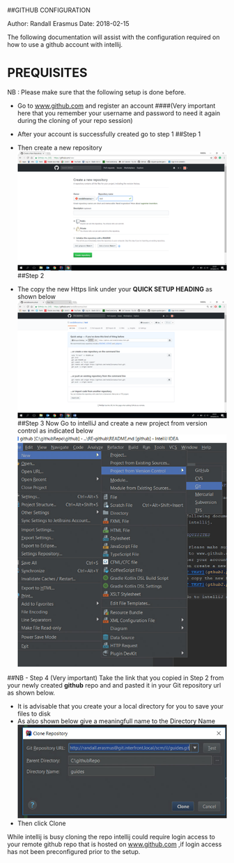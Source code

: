 ##GITHUB CONFIGURATION

Author: Randall Erasmus
Date: 2018-02-15

The following documentation will assist with the configuration required on how to use a github account 
with intellij.

# PREQUISITES

NB : Please make sure that the following setup is done before.
* Go to www.github.com and register an account 
 ####(Very important here that you remember your username and password to need it again during the cloning of your repo session)
 
* After your account is successfully created go to step 1
##Step 1
* Then create a new repository
![ALT TEXT](gthub1.png)
##Step 2
* The copy the new Https link under your **QUICK SETUP HEADING** as shown below
![ALT TEXT](gthub2.png)
##Step 3
Now Go to intelliJ and create a new project from version control as indicated 
below
![ALT TEXT](gthub3.jpg)

##NB - Step 4 (Very important)
Take the link that you copied in Step 2 from your newly created **github** repo and 
and pasted it in your Git repository url as shown below.
* It is advisable that you create your a local directory for you to save your 
files to disk
* As also shown below give a meaningfull name to the Directory Name
![ALT TEXT](gthub_4.jpg)
* Then click Clone

While intellij is busy cloning the repo intellij could require login access to your remote github
repo that is hosted on www.github.com ,if login access has not been preconfigured prior to the 
setup.
 
